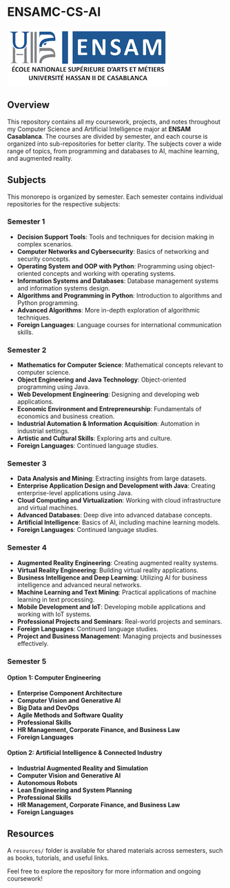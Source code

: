 # ENSAMC-CS-AI

![ENSAM Casablanca Logo](https://raw.githubusercontent.com/mar1shell/ENSAMC-CS-AI/refs/heads/main/resources/ensamc.png)

## Overview

This repository contains all my coursework, projects, and notes throughout my Computer Science and Artificial Intelligence major at **ENSAM Casablanca**. The courses are divided by semester, and each course is organized into sub-repositories for better clarity. The subjects cover a wide range of topics, from programming and databases to AI, machine learning, and augmented reality.

## Subjects

This monorepo is organized by semester. Each semester contains individual repositories for the respective subjects:

### Semester 1

- **Decision Support Tools**: Tools and techniques for decision making in complex scenarios.
- **Computer Networks and Cybersecurity**: Basics of networking and security concepts.
- **Operating System and OOP with Python**: Programming using object-oriented concepts and working with operating systems.
- **Information Systems and Databases**: Database management systems and information systems design.
- **Algorithms and Programming in Python**: Introduction to algorithms and Python programming.
- **Advanced Algorithms**: More in-depth exploration of algorithmic techniques.
- **Foreign Languages**: Language courses for international communication skills.

### Semester 2

- **Mathematics for Computer Science**: Mathematical concepts relevant to computer science.
- **Object Engineering and Java Technology**: Object-oriented programming using Java.
- **Web Development Engineering**: Designing and developing web applications.
- **Economic Environment and Entrepreneurship**: Fundamentals of economics and business creation.
- **Industrial Automation & Information Acquisition**: Automation in industrial settings.
- **Artistic and Cultural Skills**: Exploring arts and culture.
- **Foreign Languages**: Continued language studies.

### Semester 3

- **Data Analysis and Mining**: Extracting insights from large datasets.
- **Enterprise Application Design and Development with Java**: Creating enterprise-level applications using Java.
- **Cloud Computing and Virtualization**: Working with cloud infrastructure and virtual machines.
- **Advanced Databases**: Deep dive into advanced database concepts.
- **Artificial Intelligence**: Basics of AI, including machine learning models.
- **Foreign Languages**: Continued language studies.

### Semester 4

- **Augmented Reality Engineering**: Creating augmented reality systems.
- **Virtual Reality Engineering**: Building virtual reality applications.
- **Business Intelligence and Deep Learning**: Utilizing AI for business intelligence and advanced neural networks.
- **Machine Learning and Text Mining**: Practical applications of machine learning in text processing.
- **Mobile Development and IoT**: Developing mobile applications and working with IoT systems.
- **Professional Projects and Seminars**: Real-world projects and seminars.
- **Foreign Languages**: Continued language studies.
- **Project and Business Management**: Managing projects and businesses effectively.

### Semester 5

#### Option 1: Computer Engineering

- **Enterprise Component Architecture**
- **Computer Vision and Generative AI**
- **Big Data and DevOps**
- **Agile Methods and Software Quality**
- **Professional Skills**
- **HR Management, Corporate Finance, and Business Law**
- **Foreign Languages**

#### Option 2: Artificial Intelligence & Connected Industry

- **Industrial Augmented Reality and Simulation**
- **Computer Vision and Generative AI**
- **Autonomous Robots**
- **Lean Engineering and System Planning**
- **Professional Skills**
- **HR Management, Corporate Finance, and Business Law**
- **Foreign Languages**

## Resources

A `resources/` folder is available for shared materials across semesters, such as books, tutorials, and useful links.

Feel free to explore the repository for more information and ongoing coursework!